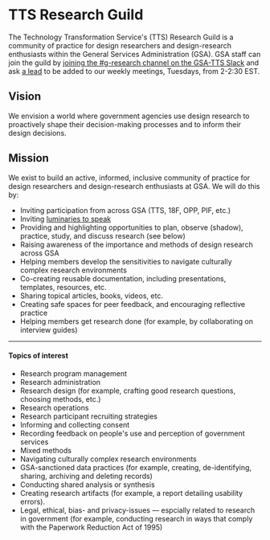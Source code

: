 # TTS Research Guild

The Technology Transformation Service's (TTS) Research Guild is a community of practice for design researchers and design-research enthusiasts within the General Services Administration (GSA). GSA staff can join the guild by [joining the #g-research channel on the GSA-TTS Slack](https://gsa-tts.slack.com/messages/C03JK2KH8) and ask [a lead](https://docs.google.com/document/d/1HGlH1_RY0YQufSZzntMYFKzKS5X3skIriImE0M_2Kjk/edit#heading=h.ogel0f44ifru) to be added to our weekly meetings, Tuesdays, from 2-2:30 EST. 


## Vision 

We envision a world where government agencies use design research to proactively shape their decision-making processes and to inform their design decisions.


## Mission

We exist to build an active, informed, inclusive community of practice for design researchers and design-research enthusiasts at GSA. We will do this by:

- Inviting participation from across GSA (TTS, 18F, OPP, PIF, etc.)
- Inviting [luminaries to speak](https://github.com/18F/g-research/blob/master/speaking.md)
- Providing and highlighting opportunities to plan, observe (shadow), practice, study, and discuss research (see below)
- Raising awareness of the importance and methods of design research across GSA
- Helping members develop the sensitivities to navigate culturally complex research environments
- Co-creating reusable documentation, including presentations, templates, resources, etc.
- Sharing topical articles, books, videos, etc.
- Creating safe spaces for peer feedback, and encouraging reflective practice
- Helping members get research done (for example, by collaborating on interview guides)

---

#### Topics of interest

- Research program management
- Research administration
- Research design (for example, crafting good research questions, choosing methods, etc.)
- Research operations
- Research participant recruiting strategies
- Informing and collecting consent
- Recording feedback on people's use and perception of government services
- Mixed methods
- Navigating culturally complex research environments
- GSA-sanctioned data practices (for example, creating, de-identifying,  sharing, archiving and deleting records)
- Conducting shared analysis or synthesis 
- Creating research artifacts (for example, a report detailing usability errors).
- Legal, ethical, bias- and privacy-issues — espcially related to research in government (for example, conducting research in ways that comply with the Paperwork Reduction Act of 1995)
